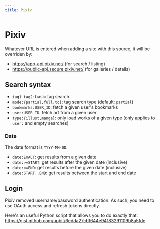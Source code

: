```yaml
---
title: Pixiv
---
```



# Pixiv

Whatever URL is entered when adding a site with this source, it will be overriden by:
* <https://app-api.pixiv.net/> (for search / listing)
* <https://public-api.secure.pixiv.net/> (for galleries / details)

## Search syntax

* `tag1 tag2`: basic tag search
* `mode:{partial,full,tc}`: tag search type (default: `partial`)
* `bookmarks:USER_ID`: fetch a given user's bookmarks
* `user:USER_ID`: fetch art from a given user
* `type:{illust,manga}`: only load works of a given type (only applies to `user:` and empty searches)

### Date
The date format is `YYYY-MM-DD`.

* `date:EXACT`: get results from a given date
* `date:>=START`: get results after the given date (inclusive)
* `date:<=END`: get results before the given date (inclusive)
* `date:START..END`: get results between the start and end date

## Login

Pixiv removed username/password authentication.
As such, you need to use OAuth access and refresh tokens directly.

Here's an useful Python script that allows you to do exactly that:  
<https://gist.github.com/upbit/6edda27cb1644e94183291109b8a5fde>